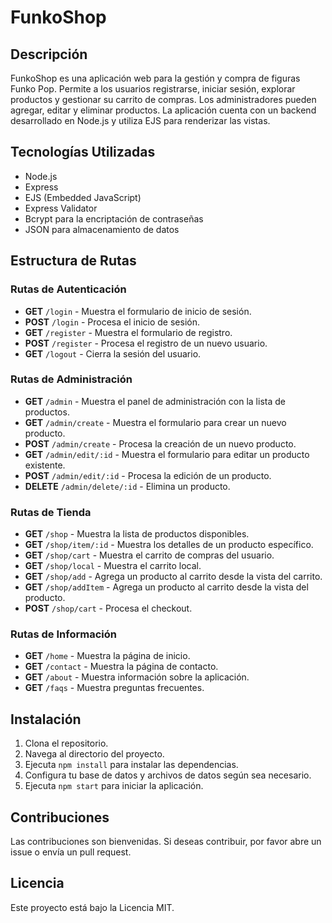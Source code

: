 # FunkoShop

## Descripción

FunkoShop es una aplicación web para la gestión y compra de figuras Funko Pop. Permite a los usuarios registrarse, iniciar sesión, explorar productos y gestionar su carrito de compras. Los administradores pueden agregar, editar y eliminar productos. La aplicación cuenta con un backend desarrollado en Node.js y utiliza EJS para renderizar las vistas.

## Tecnologías Utilizadas

- Node.js
- Express
- EJS (Embedded JavaScript)
- Express Validator
- Bcrypt para la encriptación de contraseñas
- JSON para almacenamiento de datos

## Estructura de Rutas

### Rutas de Autenticación

- **GET** `/login` - Muestra el formulario de inicio de sesión.
- **POST** `/login` - Procesa el inicio de sesión.
- **GET** `/register` - Muestra el formulario de registro.
- **POST** `/register` - Procesa el registro de un nuevo usuario.
- **GET** `/logout` - Cierra la sesión del usuario.

### Rutas de Administración

- **GET** `/admin` - Muestra el panel de administración con la lista de productos.
- **GET** `/admin/create` - Muestra el formulario para crear un nuevo producto.
- **POST** `/admin/create` - Procesa la creación de un nuevo producto.
- **GET** `/admin/edit/:id` - Muestra el formulario para editar un producto existente.
- **POST** `/admin/edit/:id` - Procesa la edición de un producto.
- **DELETE** `/admin/delete/:id` - Elimina un producto.

### Rutas de Tienda

- **GET** `/shop` - Muestra la lista de productos disponibles.
- **GET** `/shop/item/:id` - Muestra los detalles de un producto específico.
- **GET** `/shop/cart` - Muestra el carrito de compras del usuario.
- **GET** `/shop/local` - Muestra el carrito local.
- **GET** `/shop/add` - Agrega un producto al carrito desde la vista del carrito.
- **GET** `/shop/addItem` - Agrega un producto al carrito desde la vista del producto.
- **POST** `/shop/cart` - Procesa el checkout.

### Rutas de Información

- **GET** `/home` - Muestra la página de inicio.
- **GET** `/contact` - Muestra la página de contacto.
- **GET** `/about` - Muestra información sobre la aplicación.
- **GET** `/faqs` - Muestra preguntas frecuentes.

## Instalación

1. Clona el repositorio.
2. Navega al directorio del proyecto.
3. Ejecuta `npm install` para instalar las dependencias.
4. Configura tu base de datos y archivos de datos según sea necesario.
5. Ejecuta `npm start` para iniciar la aplicación.

## Contribuciones

Las contribuciones son bienvenidas. Si deseas contribuir, por favor abre un issue o envía un pull request.

## Licencia

Este proyecto está bajo la Licencia MIT.
